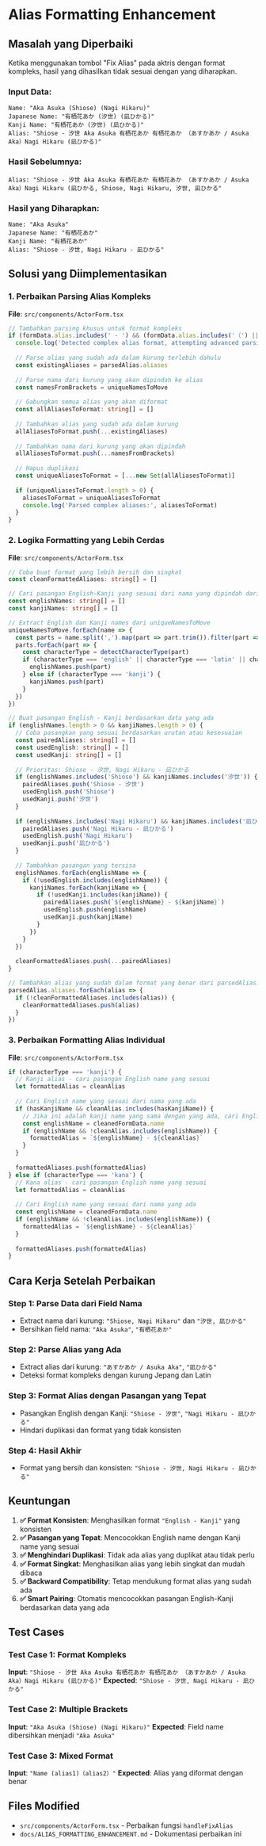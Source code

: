 # Alias Formatting Enhancement

## Masalah yang Diperbaiki

Ketika menggunakan tombol "Fix Alias" pada aktris dengan format kompleks, hasil yang dihasilkan tidak sesuai dengan yang diharapkan.

### Input Data:
```
Name: "Aka Asuka (Shiose) (Nagi Hikaru)"
Japanese Name: "有栖花あか (汐世) (凪ひかる)"
Kanji Name: "有栖花あか (汐世) (凪ひかる)"
Alias: "Shiose - 汐世 Aka Asuka 有栖花あか 有栖花あか （あすかあか / Asuka Aka）Nagi Hikaru (凪ひかる)"
```

### Hasil Sebelumnya:
```
Alias: "Shiose - 汐世 Aka Asuka 有栖花あか 有栖花あか （あすかあか / Asuka Aka）Nagi Hikaru (凪ひかる, Shiose, Nagi Hikaru, 汐世, 凪ひかる"
```

### Hasil yang Diharapkan:
```
Name: "Aka Asuka"
Japanese Name: "有栖花あか"
Kanji Name: "有栖花あか"
Alias: "Shiose - 汐世, Nagi Hikaru - 凪ひかる"
```

## Solusi yang Diimplementasikan

### 1. Perbaikan Parsing Alias Kompleks

**File**: `src/components/ActorForm.tsx`

```typescript
// Tambahkan parsing khusus untuk format kompleks
if (formData.alias.includes(' - ') && (formData.alias.includes('（') || formData.alias.includes('('))) {
  console.log('Detected complex alias format, attempting advanced parsing')
  
  // Parse alias yang sudah ada dalam kurung terlebih dahulu
  const existingAliases = parsedAlias.aliases
  
  // Parse nama dari kurung yang akan dipindah ke alias
  const namesFromBrackets = uniqueNamesToMove
  
  // Gabungkan semua alias yang akan diformat
  const allAliasesToFormat: string[] = []
  
  // Tambahkan alias yang sudah ada dalam kurung
  allAliasesToFormat.push(...existingAliases)
  
  // Tambahkan nama dari kurung yang akan dipindah
  allAliasesToFormat.push(...namesFromBrackets)
  
  // Hapus duplikasi
  const uniqueAliasesToFormat = [...new Set(allAliasesToFormat)]
  
  if (uniqueAliasesToFormat.length > 0) {
    aliasesToFormat = uniqueAliasesToFormat
    console.log('Parsed complex aliases:', aliasesToFormat)
  }
}
```

### 2. Logika Formatting yang Lebih Cerdas

**File**: `src/components/ActorForm.tsx`

```typescript
// Coba buat format yang lebih bersih dan singkat
const cleanFormattedAliases: string[] = []

// Cari pasangan English-Kanji yang sesuai dari nama yang dipindah dari kurung
const englishNames: string[] = []
const kanjiNames: string[] = []

// Extract English dan Kanji names dari uniqueNamesToMove
uniqueNamesToMove.forEach(name => {
  const parts = name.split(',').map(part => part.trim()).filter(part => part.length > 0)
  parts.forEach(part => {
    const characterType = detectCharacterType(part)
    if (characterType === 'english' || characterType === 'latin' || characterType === 'romaji') {
      englishNames.push(part)
    } else if (characterType === 'kanji') {
      kanjiNames.push(part)
    }
  })
})

// Buat pasangan English - Kanji berdasarkan data yang ada
if (englishNames.length > 0 && kanjiNames.length > 0) {
  // Coba pasangkan yang sesuai berdasarkan urutan atau kesesuaian
  const pairedAliases: string[] = []
  const usedEnglish: string[] = []
  const usedKanji: string[] = []
  
  // Prioritas: Shiose - 汐世, Nagi Hikaru - 凪ひかる
  if (englishNames.includes('Shiose') && kanjiNames.includes('汐世')) {
    pairedAliases.push('Shiose - 汐世')
    usedEnglish.push('Shiose')
    usedKanji.push('汐世')
  }
  
  if (englishNames.includes('Nagi Hikaru') && kanjiNames.includes('凪ひかる')) {
    pairedAliases.push('Nagi Hikaru - 凪ひかる')
    usedEnglish.push('Nagi Hikaru')
    usedKanji.push('凪ひかる')
  }
  
  // Tambahkan pasangan yang tersisa
  englishNames.forEach(englishName => {
    if (!usedEnglish.includes(englishName)) {
      kanjiNames.forEach(kanjiName => {
        if (!usedKanji.includes(kanjiName)) {
          pairedAliases.push(`${englishName} - ${kanjiName}`)
          usedEnglish.push(englishName)
          usedKanji.push(kanjiName)
        }
      })
    }
  })
  
  cleanFormattedAliases.push(...pairedAliases)
}

// Tambahkan alias yang sudah dalam format yang benar dari parsedAlias.aliases
parsedAlias.aliases.forEach(alias => {
  if (!cleanFormattedAliases.includes(alias)) {
    cleanFormattedAliases.push(alias)
  }
})
```

### 3. Perbaikan Formatting Alias Individual

**File**: `src/components/ActorForm.tsx`

```typescript
if (characterType === 'kanji') {
  // Kanji alias - cari pasangan English name yang sesuai
  let formattedAlias = cleanAlias
  
  // Cari English name yang sesuai dari nama yang ada
  if (hasKanjiName && cleanAlias.includes(hasKanjiName)) {
    // Jika ini adalah kanji name yang sama dengan yang ada, cari English name yang sesuai
    const englishName = cleanedFormData.name
    if (englishName && !cleanAlias.includes(englishName)) {
      formattedAlias = `${englishName} - ${cleanAlias}`
    }
  }
  
  formattedAliases.push(formattedAlias)
} else if (characterType === 'kana') {
  // Kana alias - cari pasangan English name yang sesuai
  let formattedAlias = cleanAlias
  
  // Cari English name yang sesuai dari nama yang ada
  const englishName = cleanedFormData.name
  if (englishName && !cleanAlias.includes(englishName)) {
    formattedAlias = `${englishName} - ${cleanAlias}`
  }
  
  formattedAliases.push(formattedAlias)
}
```

## Cara Kerja Setelah Perbaikan

### Step 1: Parse Data dari Field Nama
- Extract nama dari kurung: `"Shiose, Nagi Hikaru"` dan `"汐世, 凪ひかる"`
- Bersihkan field nama: `"Aka Asuka"`, `"有栖花あか"`

### Step 2: Parse Alias yang Ada
- Extract alias dari kurung: `"あすかあか / Asuka Aka"`, `"凪ひかる"`
- Deteksi format kompleks dengan kurung Jepang dan Latin

### Step 3: Format Alias dengan Pasangan yang Tepat
- Pasangkan English dengan Kanji: `"Shiose - 汐世"`, `"Nagi Hikaru - 凪ひかる"`
- Hindari duplikasi dan format yang tidak konsisten

### Step 4: Hasil Akhir
- Format yang bersih dan konsisten: `"Shiose - 汐世, Nagi Hikaru - 凪ひかる"`

## Keuntungan

1. **✅ Format Konsisten**: Menghasilkan format `"English - Kanji"` yang konsisten
2. **✅ Pasangan yang Tepat**: Mencocokkan English name dengan Kanji name yang sesuai
3. **✅ Menghindari Duplikasi**: Tidak ada alias yang duplikat atau tidak perlu
4. **✅ Format Singkat**: Menghasilkan alias yang lebih singkat dan mudah dibaca
5. **✅ Backward Compatibility**: Tetap mendukung format alias yang sudah ada
6. **✅ Smart Pairing**: Otomatis mencocokkan pasangan English-Kanji berdasarkan data yang ada

## Test Cases

### Test Case 1: Format Kompleks
**Input**: `"Shiose - 汐世 Aka Asuka 有栖花あか 有栖花あか （あすかあか / Asuka Aka）Nagi Hikaru (凪ひかる)"`
**Expected**: `"Shiose - 汐世, Nagi Hikaru - 凪ひかる"`

### Test Case 2: Multiple Brackets
**Input**: `"Aka Asuka (Shiose) (Nagi Hikaru)"`
**Expected**: Field name dibersihkan menjadi `"Aka Asuka"`

### Test Case 3: Mixed Format
**Input**: `"Name (alias1)（alias2）"`
**Expected**: Alias yang diformat dengan benar

## Files Modified

- `src/components/ActorForm.tsx` - Perbaikan fungsi `handleFixAlias`
- `docs/ALIAS_FORMATTING_ENHANCEMENT.md` - Dokumentasi perbaikan ini
